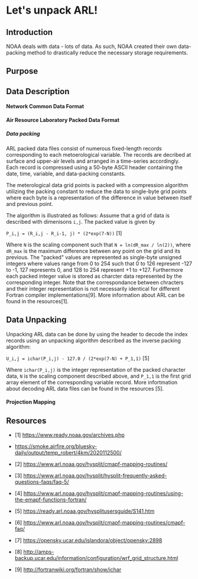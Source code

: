 # Let's unpack ARL! 

## Introduction


NOAA deals with data - lots of data. As such, NOAA created their own data-packing method to drastically reduce the necessary storage requirements. 


## Purpose



## Data Description


#### Network Common Data Format

#### Air Resource Laboratory Packed Data Format 

##### Data packing

ARL packed data files consist of numerous fixed-length records corresponding to each metoerological variable. The records are decribed at surface and upper-air levels and arranged in a time-series accordingly. Each record is compressed using a 50-byte ASCII header containing the date, time, variable, and data-packing constants. 

The meterological data grid points is packed with a compression algorithm utilizing the packing constant to reduce the data to single-byte grid points where each byte is a representation of the difference in value between itself and previous point. 

The algorithm is illustrated as follows: Assume that a grid of data is described with dimenisons `i,j`. The packed value is given by 

`P_i,j = (R_i,j - R_i-1, j) * (2*exp(7-N))` [1]

Where `N` is the scaling component such that `N = ln(dR_max / ln(2))`, where `dR_max` is the maximum difference between any point on the grid and its previous. The "packed" values are represented as single-byte unsigned integers where values range from 0 to 254 such that 0 to 126 represent -127 to -1, 127 represents 0, and 128 to 254 represent +1 to +127. Furthermore each packed integer value is stored as charcter data represented by the corresponding integer. Note that the correspondance between chracters and their integer representation is not necessarily identical for different Fortran compiler implementations[9]. More information about ARL can be found in the resources[1]. 

## Data Unpacking

Unpacking ARL data can be done by using the header to decode the index records using an unpacking algorithm described as the inverse packing algorithm: 

`U_i,j = ichar(P_i,j) - 127.0 / (2*exp(7-N) + P_1,1)` [5]

Where `ichar(P_i,j)` is the integer representation of the packed character data, `N` is the scaling component described above, and `P_1,1` is the first grid array element of the corresponding variable record. More infortmation about decoding ARL data files can be found in the resources [5].


#### Projection Mapping

## Resources 

- [1] https://www.ready.noaa.gov/archives.php

- https://smoke.airfire.org/bluesky-daily/output/temp_robert/4km/2020112500/

- [2] https://www.arl.noaa.gov/hysplit/cmapf-mapping-routines/

- [3] https://www.arl.noaa.gov/hysplit/hysplit-frequently-asked-questions-faqs/faq-5/

- [4] https://www.arl.noaa.gov/hysplit/cmapf-mapping-routines/using-the-emapf-functions-fortran/

- [5] https://ready.arl.noaa.gov/hysplitusersguide/S141.htm

- [6] https://www.arl.noaa.gov/hysplit/cmapf-mapping-routines/cmapf-faq/

- [7] https://opensky.ucar.edu/islandora/object/opensky:2898

- [8] http://amps-backup.ucar.edu/information/configuration/wrf_grid_structure.html

- [9] http://fortranwiki.org/fortran/show/ichar